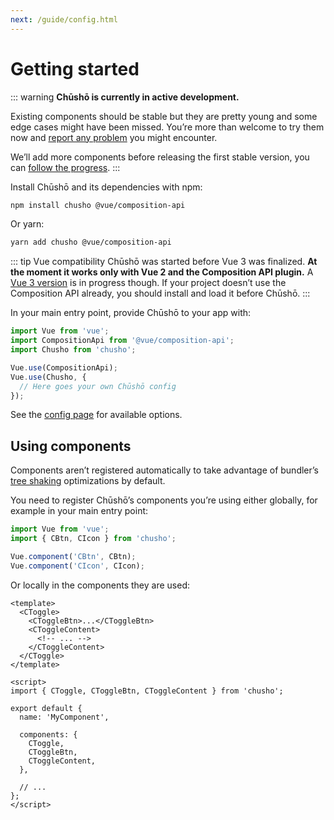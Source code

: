 ```yaml
---
next: /guide/config.html
---
```


# Getting started

::: warning
**Chūshō is currently in active development.**

Existing components should be stable but they are pretty young and some edge cases might have been missed. You’re more than welcome to try them now and [report any problem](https://github.com/liip/chusho/issues) you might encounter.

We’ll add more components before releasing the first stable version, you can [follow the progress](https://github.com/liip/chusho/projects/1).
:::

Install Chūshō and its dependencies with npm:

```bash
npm install chusho @vue/composition-api
```

Or yarn:

```bash
yarn add chusho @vue/composition-api
```

::: tip Vue compatibility
Chūshō was started before Vue 3 was finalized. **At the moment it works only with Vue 2 and the Composition API plugin.** A [Vue 3 version](https://github.com/liip/chusho/pull/54) is in progress though. If your project doesn’t use the Composition API already, you should install and load it before Chūshō.
:::

In your main entry point, provide Chūshō to your app with:

```js
import Vue from 'vue';
import CompositionApi from '@vue/composition-api';
import Chusho from 'chusho';

Vue.use(CompositionApi);
Vue.use(Chusho, {
  // Here goes your own Chūshō config
});
```

See the [config page](/guide/config.html) for available options.

## Using components

Components aren’t registered automatically to take advantage of bundler’s [tree shaking](https://en.wikipedia.org/wiki/Tree_shaking) optimizations by default.

You need to register Chūshō’s components you’re using either globally, for example in your main entry point:

```js
import Vue from 'vue';
import { CBtn, CIcon } from 'chusho';

Vue.component('CBtn', CBtn);
Vue.component('CIcon', CIcon);
```

Or locally in the components they are used:

```vue
<template>
  <CToggle>
    <CToggleBtn>...</CToggleBtn>
    <CToggleContent>
      <!-- ... -->
    </CToggleContent>
  </CToggle>
</template>

<script>
import { CToggle, CToggleBtn, CToggleContent } from 'chusho';

export default {
  name: 'MyComponent',

  components: {
    CToggle,
    CToggleBtn,
    CToggleContent,
  },

  // ...
};
</script>
```
